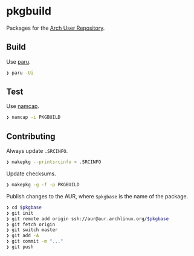 # pkgbuild

Packages for the [Arch User Repository](https://aur.archlinux.org/packages?K=uhthomas&SeB=m).

## Build

Use [paru](https://github.com/Morganamilo/paru).

```sh
❯ paru -Ui
```

## Test

Use [namcap](https://wiki.archlinux.org/title/Namcap).

```sh
❯ namcap -i PKGBUILD
```

## Contributing

Always update `.SRCINFO`.

```sh
❯ makepkg --printsrcinfo > .SRCINFO
```

Update checksums.

```sh
❯ makepkg -g -f -p PKGBUILD
```

Publish changes to the AUR, where `$pkgbase` is the name of the package.

```sh
❯ cd $pkgbase
❯ git init
❯ git remote add origin ssh://aur@aur.archlinux.org/$pkgbase
❯ git fetch origin
❯ git switch master
❯ git add -A
❯ git commit -m "..."
❯ git push
```
